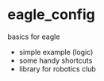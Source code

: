 # eagle_config
basics for eagle
 + simple example (logic)
 + some handy shortcuts
 + library for robotics club
